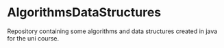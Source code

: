 # AlgorithmsDataStructures
Repository containing some algorithms and data structures created in java for the uni course. 
